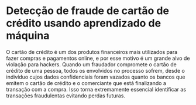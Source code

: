 # Detecção de fraude de cartão de crédito usando aprendizado de máquina
O cartão de crédito é um dos produtos financeiros mais utilizados para fazer compras e pagamentos online, e por esse motivo é um grande alvo de violação para hackers. Quando um fraudador compromete o cartão de crédito de uma pessoa, todos os envolvidos no processo sofrem, desde o indivíduo cujos dados confidenciais foram vazados quanto os bancos que emitem o cartão de crédito e o comerciante que está finalizando a transação com a compra. Isso torna extremamente essencial identificar as transações fraudulentas evitando perdas futuras.




